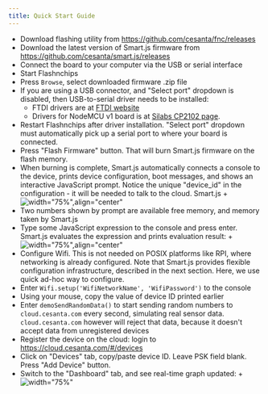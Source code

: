 ```yaml
---
title: Quick Start Guide
---
```


-  Download flashing utility from https://github.com/cesanta/fnc/releases
-  Download the latest version of Smart.js firmware from
   https://github.com/cesanta/smart.js/releases
-  Connect the board to your computer via the USB or serial interface
-  Start Flashnchips
-  Press `Browse`, select downloaded firmware .zip file
-  If you are using a USB connector, and "Select port" dropdown is disabled,
   then USB-to-serial driver needs to be installed:
   * FTDI drivers are at
   [FTDI website](http://www.ftdichip.com/Drivers/VCP.htm)
   * Drivers for NodeMCU v1 board is at
   [Silabs CP2102 page](https://www.silabs.com/products/mcu/Pages/USBtoUARTBridgeVCPDrivers.aspx).
-  Restart Flashnchips after driver installation. "Select port" dropdown must
   automatically pick up a serial port to where your board is connected.
-  Press "Flash Firmware" button. That will burn Smart.js firmware on
   the flash memory.
-  When burning is complete, Smart.js automatically connects a console
   to the device, prints device configuration, boot messages,
   and shows an interactive JavaScript prompt. Notice the unique
   "device_id" in the configuration - it will be needed to talk to the cloud.
   Smart.js +
   ![width="75%",align="center"](smartjs_quick_start_guide/fc2.png)
-  Two numbers shown by prompt
   are available free memory, and memory taken by Smart.js
-  Type some JavaScript expression to the console and press enter.
   Smart.js evaluates the expression and prints evaluation result: +
   ![width="75%",align="center"](smartjs_quick_start_guide/fc3.png)
-  Configure Wifi. This is not needed on POSIX platforms like RPI, where
   networking is already configured. Note that Smart.js provides flexible
   configuration infrastructure, described in the next section. Here,
   we use quick ad-hoc way to configure.
-  Enter `Wifi.setup('WifiNetworkName', 'WifiPassword')` to the console
-  Using your mouse, copy the value of device ID printed earlier
-  Enter `demoSendRandomData()` to start sending random numbers
   to `cloud.cesanta.com` every second, simulating real sensor data.
   `cloud.cesanta.com` however will reject that data, because it doesn't
   accept data from unregistered devices
-  Register the device on the cloud: login to
   https://cloud.cesanta.com/#/devices
-  Click on "Devices" tab, copy/paste device ID. Leave PSK field blank.
   Press "Add Device" button.
-  Switch to the "Dashboard" tab, and see real-time graph updated: +
   ![width="75%"](smartjs_quick_start_guide/dash1.png)
